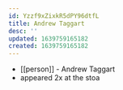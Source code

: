 ```yaml
---
id: Yzzf9xZixkR5dPY96dtfL
title: Andrew Taggart
desc: ''
updated: 1639759165182
created: 1639759165182
---
```



- [[person]] - Andrew Taggart
- appeared 2x at the stoa

